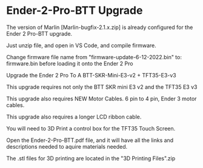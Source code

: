 # Ender-2-Pro-BTT Upgrade

The version of Marlin [Marlin-bugfix-2.1.x.zip] is already configured for the Ender 2 Pro-BTT upgrade. 

Just unzip file, and open in VS Code, and compile firmware.

Change firmware file name from "firmware-update-6-12-2022.bin" to: firmware.bin  before loading it onto the Ender 2 Pro

Upgrade the Ender 2 Pro To A BTT-SKR-Mini-E3-v2 + TFT35-E3-v3

This upgrade requires not only the BTT SKR mini E3 v2 and the TFT35 E3 v3

This upgrade also requires NEW Motor Cables. 6 pin to 4 pin, Ender 3 motor cables.

This upgrade also requires a longer LCD ribbon cable.

You will need to 3D Print a control box for the TFT35 Touch Screen.

Open the Ender-2-Pro-BTT.pdf file, and it will have all the links and descriptions needed to aquire materials needed.

The .stl files for 3D printing are located in the "3D Printing Files".zip
